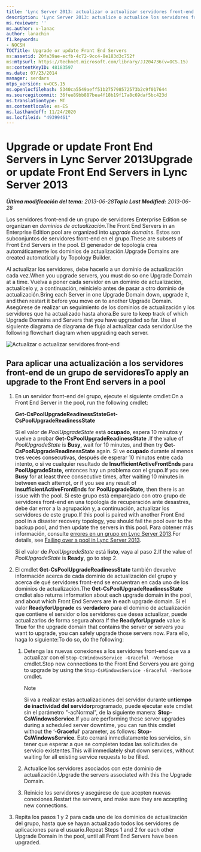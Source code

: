 ```yaml
---
title: 'Lync Server 2013: actualizar o actualizar servidores front-end'
description: 'Lync Server 2013: actualice o actualice los servidores front-end.'
ms.reviewer: ''
ms.author: v-lanac
author: lanachin
f1.keywords:
- NOCSH
TOCTitle: Upgrade or update Front End Servers
ms:assetid: 20fa39ae-ecfb-4c72-9cc4-8e183d3c752f
ms:mtpsurl: https://technet.microsoft.com/library/JJ204736(v=OCS.15)
ms:contentKeyID: 48183597
ms.date: 07/23/2014
manager: serdars
mtps_version: v=OCS.15
ms.openlocfilehash: 5340ca5549aeff51b275798572573b2c9f017644
ms.sourcegitcommit: 36fee89bb887bea4f18b19f17a8c69daf5bc423d
ms.translationtype: MT
ms.contentlocale: es-ES
ms.lasthandoff: 11/24/2020
ms.locfileid: "49399461"
---
```

# <a name="upgrade-or-update-front-end-servers-in-lync-server-2013"></a><span data-ttu-id="d2a94-103">Upgrade or update Front End Servers in Lync Server 2013</span><span class="sxs-lookup"><span data-stu-id="d2a94-103">Upgrade or update Front End Servers in Lync Server 2013</span></span>

<div data-xmlns="https://www.w3.org/1999/xhtml">

<div class="topic" data-xmlns="https://www.w3.org/1999/xhtml" data-msxsl="urn:schemas-microsoft-com:xslt" data-cs="https://msdn.microsoft.com/">

<div data-asp="https://msdn2.microsoft.com/asp">



</div>

<div id="mainSection">

<div id="mainBody"><span data-ttu-id="d2a94-104">

<span> </span></span><span class="sxs-lookup"><span data-stu-id="d2a94-104">

<span> </span></span></span>

<span data-ttu-id="d2a94-105">_**Última modificación del tema:** 2013-06-28_</span><span class="sxs-lookup"><span data-stu-id="d2a94-105">_**Topic Last Modified:** 2013-06-28_</span></span>

<span data-ttu-id="d2a94-106">Los servidores front-end de un grupo de servidores Enterprise Edition se organizan en *dominios de actualización*.</span><span class="sxs-lookup"><span data-stu-id="d2a94-106">The Front End Servers in an Enterprise Edition pool are organized into *upgrade domains*.</span></span> <span data-ttu-id="d2a94-107">Estos son subconjuntos de servidores front-end en el grupo.</span><span class="sxs-lookup"><span data-stu-id="d2a94-107">These are subsets of Front End Servers in the pool.</span></span> <span data-ttu-id="d2a94-108">El generador de topología crea automáticamente los dominios de actualización.</span><span class="sxs-lookup"><span data-stu-id="d2a94-108">Upgrade Domains are created automatically by Topology Builder.</span></span>

<span data-ttu-id="d2a94-109">Al actualizar los servidores, debe hacerlo a un dominio de actualización cada vez.</span><span class="sxs-lookup"><span data-stu-id="d2a94-109">When you upgrade servers, you must do so one Upgrade Domain at a time.</span></span> <span data-ttu-id="d2a94-110">Vuelva a poner cada servidor en un dominio de actualización, actualícelo y, a continuación, reinícielo antes de pasar a otro dominio de actualización.</span><span class="sxs-lookup"><span data-stu-id="d2a94-110">Bring each Server in one Upgrade Domain down, upgrade it, and then restart it before you move on to another Upgrade Domain.</span></span> <span data-ttu-id="d2a94-111">Asegúrese de realizar un seguimiento de los dominios de actualización y los servidores que ha actualizado hasta ahora.</span><span class="sxs-lookup"><span data-stu-id="d2a94-111">Be sure to keep track of which Upgrade Domains and Servers that you have upgraded so far.</span></span> <span data-ttu-id="d2a94-112">Use el siguiente diagrama de diagrama de flujo al actualizar cada servidor.</span><span class="sxs-lookup"><span data-stu-id="d2a94-112">Use the following flowchart diagram when upgrading each server.</span></span>

![Actualizar o actualizar servidores front-end](images/upgradeupdatefrontendserverslync2013.png)

<div>

## <a name="to-apply-an-upgrade-to-the-front-end-servers-in-a-pool"></a><span data-ttu-id="d2a94-114">Para aplicar una actualización a los servidores front-end de un grupo de servidores</span><span class="sxs-lookup"><span data-stu-id="d2a94-114">To apply an upgrade to the Front End servers in a pool</span></span>

1.  <span data-ttu-id="d2a94-115">En un servidor front-end del grupo, ejecute el siguiente cmdlet:</span><span class="sxs-lookup"><span data-stu-id="d2a94-115">On a Front End Server in the pool, run the following cmdlet:</span></span>
    
    <span data-ttu-id="d2a94-116">**Get-CsPoolUpgradeReadinessState**</span><span class="sxs-lookup"><span data-stu-id="d2a94-116">**Get-CsPoolUpgradeReadinessState**</span></span>
    
    <span data-ttu-id="d2a94-117">Si el valor de *PoolUpgradeState* está **ocupado**, espera 10 minutos y vuelve a probar **Get-CsPoolUpgradeReadinessState** .</span><span class="sxs-lookup"><span data-stu-id="d2a94-117">If the value of *PoolUpgradeState* is **Busy**, wait for 10 minutes, and then try **Get-CsPoolUpgradeReadinessState** again.</span></span> <span data-ttu-id="d2a94-118">Si ve **ocupado** durante al menos tres veces consecutivas, después de esperar 10 minutos entre cada intento, o si ve cualquier resultado de **InsufficientActiveFrontEnds** para **PoolUpgradeState,** entonces hay un problema con el grupo.</span><span class="sxs-lookup"><span data-stu-id="d2a94-118">If you see **Busy** for at least three consecutive times, after waiting 10 minutes in between each attempt, or if you see any result of **InsufficientActiveFrontEnds** for **PoolUpgradeState,** then there is an issue with the pool.</span></span> <span data-ttu-id="d2a94-119">Si este grupo está emparejado con otro grupo de servidores front-end en una topología de recuperación ante desastres, debe dar error a la agrupación y, a continuación, actualizar los servidores de este grupo.</span><span class="sxs-lookup"><span data-stu-id="d2a94-119">If this pool is paired with another Front End pool in a disaster recovery topology, you should fail the pool over to the backup pool, and then update the servers in this pool.</span></span> <span data-ttu-id="d2a94-120">Para obtener más información, consulte [errores en un grupo en Lync Server 2013](lync-server-2013-failing-over-a-pool.md).</span><span class="sxs-lookup"><span data-stu-id="d2a94-120">For details, see [Failing over a pool in Lync Server 2013](lync-server-2013-failing-over-a-pool.md).</span></span>
    
    <span data-ttu-id="d2a94-121">Si el valor de *PoolUpgradeState* está **listo**, vaya al paso 2.</span><span class="sxs-lookup"><span data-stu-id="d2a94-121">If the value of *PoolUpgradeState* is **Ready**, go to step 2.</span></span>

2.  <span data-ttu-id="d2a94-122">El cmdlet **Get-CsPoolUpgradeReadinessState** también devuelve información acerca de cada dominio de actualización del grupo y acerca de qué servidores front-end se encuentran en cada uno de los dominios de actualización.</span><span class="sxs-lookup"><span data-stu-id="d2a94-122">The **Get-CsPoolUpgradeReadinessState** cmdlet also returns information about each upgrade domain in the pool, and about which Front End Servers are in each upgrade domain.</span></span> <span data-ttu-id="d2a94-123">Si el valor **ReadyforUpgrade** es **verdadero** para el dominio de actualización que contiene el servidor o los servidores que desea actualizar, puede actualizarlos de forma segura ahora.</span><span class="sxs-lookup"><span data-stu-id="d2a94-123">If the **ReadyforUpgrade** value is **True** for the upgrade domain that contains the server or servers you want to upgrade, you can safely upgrade those servers now.</span></span> <span data-ttu-id="d2a94-124">Para ello, haga lo siguiente:</span><span class="sxs-lookup"><span data-stu-id="d2a94-124">To do so, do the following:</span></span>
    
    1.  <span data-ttu-id="d2a94-125">Detenga las nuevas conexiones a los servidores front-end que va a actualizar con el `Stop-CsWindowsService -Graceful -Verbose` cmdlet.</span><span class="sxs-lookup"><span data-stu-id="d2a94-125">Stop new connections to the Front End Servers you are going to upgrade by using the `Stop-CsWindowsService -Graceful -Verbose` cmdlet.</span></span>
        
        <div>
        

        > [!NOTE]  
        > <span data-ttu-id="d2a94-126">Si va a realizar estas actualizaciones del servidor durante un<STRONG>tiempo de inactividad del servidor</STRONG>programado, puede ejecutar este cmdlet sin el parámetro "-acNormal", de la siguiente manera: <STRONG>Stop-CsWindowsService</STRONG>.</span><span class="sxs-lookup"><span data-stu-id="d2a94-126">If you are performing these server upgrades during a scheduled server downtime, you can run this cmdlet without the ‘-<STRONG>Graceful</STRONG>‘ parameter, as follows: <STRONG>Stop-CsWindowsService</STRONG>.</span></span> <span data-ttu-id="d2a94-127">Esto cerrará inmediatamente los servicios, sin tener que esperar a que se completen todas las solicitudes de servicio existentes.</span><span class="sxs-lookup"><span data-stu-id="d2a94-127">This will immediately shut down services, without waiting for all existing service requests to be filled.</span></span>

        
        </div>
    
    2.  <span data-ttu-id="d2a94-128">Actualice los servidores asociados con este dominio de actualización.</span><span class="sxs-lookup"><span data-stu-id="d2a94-128">Upgrade the servers associated with this the Upgrade Domain.</span></span>
    
    3.  <span data-ttu-id="d2a94-129">Reinicie los servidores y asegúrese de que acepten nuevas conexiones.</span><span class="sxs-lookup"><span data-stu-id="d2a94-129">Restart the servers, and make sure they are accepting new connections.</span></span>

3.  <span data-ttu-id="d2a94-130">Repita los pasos 1 y 2 para cada uno de los dominios de actualización del grupo, hasta que se hayan actualizado todos los servidores de aplicaciones para el usuario.</span><span class="sxs-lookup"><span data-stu-id="d2a94-130">Repeat Steps 1 and 2 for each other Upgrade Domain in the pool, until all Front End Servers have been upgraded.</span></span>

<span data-ttu-id="d2a94-131"></div>

</div>

<span> </span>

</div>

</div>

</span><span class="sxs-lookup"><span data-stu-id="d2a94-131"></div>

</div>

<span> </span>

</div>

</div>

</span></span></div>

